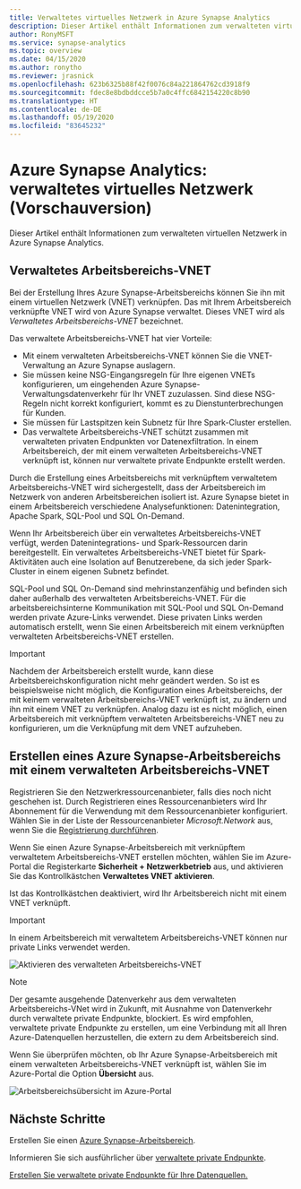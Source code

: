 ```yaml
---
title: Verwaltetes virtuelles Netzwerk in Azure Synapse Analytics
description: Dieser Artikel enthält Informationen zum verwalteten virtuellen Netzwerk in Azure Synapse Analytics.
author: RonyMSFT
ms.service: synapse-analytics
ms.topic: overview
ms.date: 04/15/2020
ms.author: ronytho
ms.reviewer: jrasnick
ms.openlocfilehash: 623b6325b88f42f0076c84a221864762cd3918f9
ms.sourcegitcommit: fdec8e8bdbddcce5b7a0c4ffc6842154220c8b90
ms.translationtype: HT
ms.contentlocale: de-DE
ms.lasthandoff: 05/19/2020
ms.locfileid: "83645232"
---
```

# <a name="azure-synapse-analytics-managed-virtual-network-preview"></a>Azure Synapse Analytics: verwaltetes virtuelles Netzwerk (Vorschauversion)

Dieser Artikel enthält Informationen zum verwalteten virtuellen Netzwerk in Azure Synapse Analytics.

## <a name="managed-workspace-vnet"></a>Verwaltetes Arbeitsbereichs-VNET

Bei der Erstellung Ihres Azure Synapse-Arbeitsbereichs können Sie ihn mit einem virtuellen Netzwerk (VNET) verknüpfen. Das mit Ihrem Arbeitsbereich verknüpfte VNET wird von Azure Synapse verwaltet. Dieses VNET wird als *Verwaltetes Arbeitsbereichs-VNET* bezeichnet.

Das verwaltete Arbeitsbereichs-VNET hat vier Vorteile:

- Mit einem verwalteten Arbeitsbereichs-VNET können Sie die VNET-Verwaltung an Azure Synapse auslagern.
- Sie müssen keine NSG-Eingangsregeln für Ihre eigenen VNETs konfigurieren, um eingehenden Azure Synapse-Verwaltungsdatenverkehr für Ihr VNET zuzulassen. Sind diese NSG-Regeln nicht korrekt konfiguriert, kommt es zu Dienstunterbrechungen für Kunden.
- Sie müssen für Lastspitzen kein Subnetz für Ihre Spark-Cluster erstellen.
- Das verwaltete Arbeitsbereichs-VNET schützt zusammen mit verwalteten privaten Endpunkten vor Datenexfiltration. In einem Arbeitsbereich, der mit einem verwalteten Arbeitsbereichs-VNET verknüpft ist, können nur verwaltete private Endpunkte erstellt werden.

Durch die Erstellung eines Arbeitsbereichs mit verknüpftem verwaltetem Arbeitsbereichs-VNET wird sichergestellt, dass der Arbeitsbereich im Netzwerk von anderen Arbeitsbereichen isoliert ist. Azure Synapse bietet in einem Arbeitsbereich verschiedene Analysefunktionen: Datenintegration, Apache Spark, SQL-Pool und SQL On-Demand.

Wenn Ihr Arbeitsbereich über ein verwaltetes Arbeitsbereichs-VNET verfügt, werden Datenintegrations- und Spark-Ressourcen darin bereitgestellt. Ein verwaltetes Arbeitsbereichs-VNET bietet für Spark-Aktivitäten auch eine Isolation auf Benutzerebene, da sich jeder Spark-Cluster in einem eigenen Subnetz befindet.

SQL-Pool und SQL On-Demand sind mehrinstanzenfähig und befinden sich daher außerhalb des verwalteten Arbeitsbereichs-VNET. Für die arbeitsbereichsinterne Kommunikation mit SQL-Pool und SQL On-Demand werden private Azure-Links verwendet. Diese privaten Links werden automatisch erstellt, wenn Sie einen Arbeitsbereich mit einem verknüpften verwalteten Arbeitsbereichs-VNET erstellen.

>[!IMPORTANT]
>Nachdem der Arbeitsbereich erstellt wurde, kann diese Arbeitsbereichskonfiguration nicht mehr geändert werden. So ist es beispielsweise nicht möglich, die Konfiguration eines Arbeitsbereichs, der mit keinem verwalteten Arbeitsbereichs-VNET verknüpft ist, zu ändern und ihn mit einem VNET zu verknüpfen. Analog dazu ist es nicht möglich, einen Arbeitsbereich mit verknüpftem verwalteten Arbeitsbereichs-VNET neu zu konfigurieren, um die Verknüpfung mit dem VNET aufzuheben.

## <a name="create-an-azure-synapse-workspace-with-a-managed-workspace-vnet"></a>Erstellen eines Azure Synapse-Arbeitsbereichs mit einem verwalteten Arbeitsbereichs-VNET

Registrieren Sie den Netzwerkressourcenanbieter, falls dies noch nicht geschehen ist. Durch Registrieren eines Ressourcenanbieters wird Ihr Abonnement für die Verwendung mit dem Ressourcenanbieter konfiguriert. Wählen Sie in der Liste der Ressourcenanbieter *Microsoft.Network* aus, wenn Sie die [Registrierung durchführen](https://docs.microsoft.com/azure/azure-resource-manager/management/resource-providers-and-types).

Wenn Sie einen Azure Synapse-Arbeitsbereich mit verknüpftem verwaltetem Arbeitsbereichs-VNET erstellen möchten, wählen Sie im Azure-Portal die Registerkarte **Sicherheit + Netzwerkbetrieb** aus, und aktivieren Sie das Kontrollkästchen **Verwaltetes VNET aktivieren**.

Ist das Kontrollkästchen deaktiviert, wird Ihr Arbeitsbereich nicht mit einem VNET verknüpft.

>[!IMPORTANT]
>In einem Arbeitsbereich mit verwaltetem Arbeitsbereichs-VNET können nur private Links verwendet werden.

![Aktivieren des verwalteten Arbeitsbereichs-VNET](./media/synapse-workspace-managed-vnet/enable-managed-vnet-1.png)

>[!NOTE]
>Der gesamte ausgehende Datenverkehr aus dem verwalteten Arbeitsbereichs-VNet wird in Zukunft, mit Ausnahme von Datenverkehr durch verwaltete private Endpunkte, blockiert. Es wird empfohlen, verwaltete private Endpunkte zu erstellen, um eine Verbindung mit all Ihren Azure-Datenquellen herzustellen, die extern zu dem Arbeitsbereich sind. 

Wenn Sie überprüfen möchten, ob Ihr Azure Synapse-Arbeitsbereich mit einem verwalteten Arbeitsbereichs-VNET verknüpft ist, wählen Sie im Azure-Portal die Option **Übersicht** aus.

![Arbeitsbereichsübersicht im Azure-Portal](./media/synapse-workspace-managed-vnet/enable-managed-vnet-2.png)

## <a name="next-steps"></a>Nächste Schritte

Erstellen Sie einen [Azure Synapse-Arbeitsbereich](../quickstart-create-workspace.md).

Informieren Sie sich ausführlicher über [verwaltete private Endpunkte](./synapse-workspace-managed-private-endpoints.md).

[Erstellen Sie verwaltete private Endpunkte für Ihre Datenquellen.](./how-to-create-managed-private-endpoints.md)
